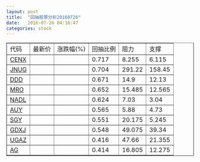 ```yaml
---
layout: post
title:  "回抽股票分析20160726"
date:   2016-07-26 04:16:47
categories: stock
---
```

<script type="text/javascript">
var stockList = []
stockList.push('gb_cenx');
stockList.push('gb_jnug');
stockList.push('gb_ddd');
stockList.push('gb_mro');
stockList.push('gb_nadl');
stockList.push('gb_auy');
stockList.push('gb_sgy');
stockList.push('gb_gdxj');
stockList.push('gb_ugaz');
stockList.push('gb_ag');
</script>
<table border="1">
 <tr>
 <td>代码</td>
 <td>最新价</td>
 <td>涨跌幅(%)</td>
 <td>回抽比例</td>
 <td>阻力</td>
 <td>支撑</td>
</tr>
  <tr id="cenx">
  <td><a href="http://stock.finance.sina.com.cn/usstock/quotes/CENX.html" target="_blank">CENX</a></td><td></td><td></td><td>0.717</td><td>8.255</td><td>6.115</td></tr>
  <tr id="jnug">
  <td><a href="http://stock.finance.sina.com.cn/usstock/quotes/JNUG.html" target="_blank">JNUG</a></td><td></td><td></td><td>0.704</td><td>291.22</td><td>158.45</td></tr>
  <tr id="ddd">
  <td><a href="http://stock.finance.sina.com.cn/usstock/quotes/DDD.html" target="_blank">DDD</a></td><td></td><td></td><td>0.671</td><td>14.9</td><td>12.13</td></tr>
  <tr id="mro">
  <td><a href="http://stock.finance.sina.com.cn/usstock/quotes/MRO.html" target="_blank">MRO</a></td><td></td><td></td><td>0.652</td><td>15.485</td><td>12.565</td></tr>
  <tr id="nadl">
  <td><a href="http://stock.finance.sina.com.cn/usstock/quotes/NADL.html" target="_blank">NADL</a></td><td></td><td></td><td>0.624</td><td>7.03</td><td>3.04</td></tr>
  <tr id="auy">
  <td><a href="http://stock.finance.sina.com.cn/usstock/quotes/AUY.html" target="_blank">AUY</a></td><td></td><td></td><td>0.565</td><td>5.88</td><td>4.73</td></tr>
  <tr id="sgy">
  <td><a href="http://stock.finance.sina.com.cn/usstock/quotes/SGY.html" target="_blank">SGY</a></td><td></td><td></td><td>0.551</td><td>20.175</td><td>5.245</td></tr>
  <tr id="gdxj">
  <td><a href="http://stock.finance.sina.com.cn/usstock/quotes/GDXJ.html" target="_blank">GDXJ</a></td><td></td><td></td><td>0.548</td><td>49.075</td><td>39.34</td></tr>
  <tr id="ugaz">
  <td><a href="http://stock.finance.sina.com.cn/usstock/quotes/UGAZ.html" target="_blank">UGAZ</a></td><td></td><td></td><td>0.416</td><td>47.66</td><td>21.355</td></tr>
  <tr id="ag">
  <td><a href="http://stock.finance.sina.com.cn/usstock/quotes/AG.html" target="_blank">AG</a></td><td></td><td></td><td>0.414</td><td>16.805</td><td>12.275</td></tr>
</table>
